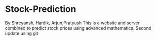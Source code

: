 # Stock-Prediction
By Shreyansh, Hardik, Arjun,Pratyush
This is a website and server combined to predict stock prices using advanced mathematics.
Second update using git
